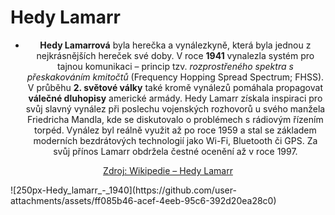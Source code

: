 # Hedy Lamarr

- <p align="center">
  <strong>Hedy Lamarrová</strong> byla herečka a vynálezkyně, která byla jednou z nejkrásnějších hereček své doby.  
  V roce <strong>1941</strong> vynalezla systém pro tajnou komunikaci – princip tzv. <em>rozprostřeného spektra s přeskakováním kmitočtů</em> (Frequency Hopping Spread Spectrum; FHSS).  
  V průběhu <strong>2. světové války</strong> také kromě vynálezů pomáhala propagovat <strong>válečné dluhopisy</strong> americké armády.  
  Hedy Lamarr získala inspiraci pro svůj slavný vynález při poslechu vojenských rozhovorů u svého manžela Friedricha Mandla, kde se diskutovalo o problémech s rádiovým řízením torpéd.  
  Vynález byl reálně využit až po roce 1959 a stal se základem moderních bezdrátových technologií jako Wi-Fi, Bluetooth či GPS.  
  Za svůj přínos Lamarr obdržela čestné ocenění až v roce 1997.
</p>

<p align="center">
  <a href="https://cs.wikipedia.org/wiki/Hedy_Lamarrov%C3%A1">Zdroj: Wikipedie – Hedy Lamarr</a>
</p>
  ![250px-Hedy_lamarr_-_1940](https://github.com/user-attachments/assets/ff085b46-acef-4eeb-95c6-392d20ea28c0)
